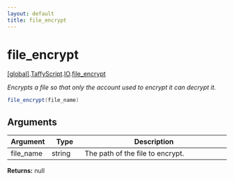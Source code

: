 ```yaml
---
layout: default
title: file_encrypt
---
```


# file_encrypt

[\[global\]]({{site.baseurl}}/docs/).[TaffyScript]({{site.baseurl}}/docs/TaffyScript/).[IO]({{site.baseurl}}/docs/TaffyScript/IO/).[file_encrypt]({{site.baseurl}}/docs/TaffyScript/IO/file_encrypt/)

_Encrypts a file so that only the account used to encrypt it can decrypt it._

```cs
file_encrypt(file_name)
```

## Arguments

<table>
  <col width="15%">
  <col width="15%">
  <thead>
    <tr>
      <th>Argument</th>
      <th>Type</th>
      <th>Description</th>
    </tr>
  </thead>
  <tbody>
    <tr>
      <td>file_name</td>
      <td>string</td>
      <td>The path of the file to encrypt.</td>
    </tr>
  </tbody>
</table>

**Returns:** null
